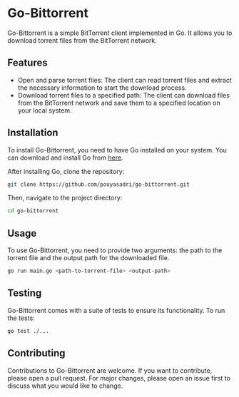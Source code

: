 # Go-Bittorrent

Go-Bittorrent is a simple BitTorrent client implemented in Go. It allows you to download torrent files from the BitTorrent network.

## Features

- Open and parse torrent files: The client can read torrent files and extract the necessary information to start the download process.
- Download torrent files to a specified path: The client can download files from the BitTorrent network and save them to a specified location on your local system.

## Installation

To install Go-Bittorrent, you need to have Go installed on your system. You can download and install Go from [here](https://golang.org/dl/).

After installing Go, clone the repository:

```bash
git clone https://github.com/pouyasadri/go-bittorrent.git
```

Then, navigate to the project directory:

```bash
cd go-bittorrent
```
## Usage
To use Go-Bittorrent, you need to provide two arguments: the path to the torrent file and the output path for the downloaded file.

```bash
go run main.go <path-to-torrent-file> <output-path>
```
## Testing
Go-Bittorrent comes with a suite of tests to ensure its functionality. To run the tests:

```bash
go test ./...
```
## Contributing
Contributions to Go-Bittorrent are welcome. If you want to contribute, please open a pull request. For major changes, please open an issue first to discuss what you would like to change.
